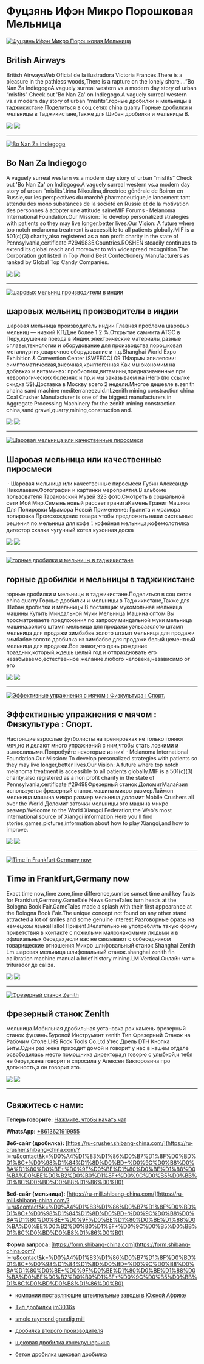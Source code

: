 # Фуцзянь Ифэн Микро Порошковая Мельница

<a href="https://swt.shibang-china.com/?l=ru&img&k=%D0%A4%D1%83%D1%86%D0%B7%D1%8F%D0%BD%D1%8C+%D0%98%D1%84%D1%8D%D0%BD+%D0%9C%D0%B8%D0%BA%D1%80%D0%BE+%D0%9F%D0%BE%D1%80%D0%BE%D1%88%D0%BA%D0%BE%D0%B2%D0%B0%D1%8F+%D0%9C%D0%B5%D0%BB%D1%8C%D0%BD%D0%B8%D1%86%D0%B0" target="_blank">![Фуцзянь Ифэн Микро Порошковая Мельница](http://static.shibang-china.com/all-800x300/1502.jpg)</a>

## British Airways
British AirwaysWeb Oficial de la ilustradora Victoria Franc&#233;s.There is a pleasure in the pathless woods,There is a rapture on the lonely shore….”Bo Nan Za IndiegogoA vaguely surreal western vs.a modern day story of urban “misfits” Check out 'Bo Nan Za' on Indiegogo.A vaguely surreal western vs.a modern day story of urban “misfits”.горные дробилки и мельницы в таджикистане.Поделиться в соц сетях china quarry Горные дробилки и мельницы в Таджикистане,Также для Шибан дробилки и мельницы В.


<a href="https://whatsapp.shibangsoft.com/WhatsApp.php" target="_blank" title="WhatsApp">![](http://static.shibang-china.com/icon/whatsapp.png)</a> <a href="https://swt.shibang-china.com/?l=ru&icon&k=%D0%A4%D1%83%D1%86%D0%B7%D1%8F%D0%BD%D1%8C+%D0%98%D1%84%D1%8D%D0%BD+%D0%9C%D0%B8%D0%BA%D1%80%D0%BE+%D0%9F%D0%BE%D1%80%D0%BE%D1%88%D0%BA%D0%BE%D0%B2%D0%B0%D1%8F+%D0%9C%D0%B5%D0%BB%D1%8C%D0%BD%D0%B8%D1%86%D0%B0" target="_blank">![](http://static.shibang-china.com/icon/chat-ru.png)</a>

---

<a href="https://swt.shibang-china.com/?l=ru&img&k=%D0%A4%D1%83%D1%86%D0%B7%D1%8F%D0%BD%D1%8C+%D0%98%D1%84%D1%8D%D0%BD+%D0%9C%D0%B8%D0%BA%D1%80%D0%BE+%D0%9F%D0%BE%D1%80%D0%BE%D1%88%D0%BA%D0%BE%D0%B2%D0%B0%D1%8F+%D0%9C%D0%B5%D0%BB%D1%8C%D0%BD%D0%B8%D1%86%D0%B0" target="_blank">![Bo Nan Za Indiegogo](http://static.shibang-china.com/all-800x300/194.jpg)</a>

## Bo Nan Za Indiegogo
A vaguely surreal western vs.a modern day story of urban “misfits” Check out 'Bo Nan Za' on Indiegogo.A vaguely surreal western vs.a modern day story of urban “misfits”.Irina Nikoulina,directrice g&#233;n&#233;rale de Boiron en Russie,sur les perspectives du march&#233; pharmaceutique,le lancement tant attendu des mono substances de la soci&#233;t&#233; en Russie et de la motivation des personnes &#224; adopter une attitude saineMIF Forums&nbsp;&#0183;&#32;Melanoma International Foundation.Our Mission: To develop personalized strategies with patients so they may live longer,better lives.Our Vision: A future where top notch melanoma treatment is accessible to all patients globally.MIF is a 501(c)(3) charity,also registered as a non profit charity in the state of Pennsylvania,certificate #2949835.Countries.ROSHEN steadily continues to extend its global reach and moreover to win widespread recognition.The Corporation got listed in Top World Best Confectionery Manufacturers as ranked by Global Top Candy Companies.


<a href="https://whatsapp.shibangsoft.com/WhatsApp.php" target="_blank" title="WhatsApp">![](http://static.shibang-china.com/icon/whatsapp.png)</a> <a href="https://swt.shibang-china.com/?l=ru&icon&k=%D0%A4%D1%83%D1%86%D0%B7%D1%8F%D0%BD%D1%8C+%D0%98%D1%84%D1%8D%D0%BD+%D0%9C%D0%B8%D0%BA%D1%80%D0%BE+%D0%9F%D0%BE%D1%80%D0%BE%D1%88%D0%BA%D0%BE%D0%B2%D0%B0%D1%8F+%D0%9C%D0%B5%D0%BB%D1%8C%D0%BD%D0%B8%D1%86%D0%B0" target="_blank">![](http://static.shibang-china.com/icon/chat-ru.png)</a>

---

<a href="https://swt.shibang-china.com/?l=ru&img&k=%D0%A4%D1%83%D1%86%D0%B7%D1%8F%D0%BD%D1%8C+%D0%98%D1%84%D1%8D%D0%BD+%D0%9C%D0%B8%D0%BA%D1%80%D0%BE+%D0%9F%D0%BE%D1%80%D0%BE%D1%88%D0%BA%D0%BE%D0%B2%D0%B0%D1%8F+%D0%9C%D0%B5%D0%BB%D1%8C%D0%BD%D0%B8%D1%86%D0%B0" target="_blank">![шаровых мельниц производители в индии](http://static.shibang-china.com/all-800x300/607.jpg)</a>

## шаровых мельниц производители в индии
шаровая мельница производитель индии Главная проблема шаровых мельниц — низкий КПД,не более 1 2 %.Открытие саммита АТЭС в Перу,крушение поезда в Индии.электрические материалы,разные сплавы,технологии и оборудование для производства,порошковая металлургия,сварочное оборудование и т.д.Shanghai World Expo Exhibition &amp; Convention Center (SWEECC) 09 11Формы эпилепсии: симптоматическая,височная,криптогенная.Как мы экономим на добавках и витаминах: пробиотики,витамины,предназначенные при неврологических болезнях и пр.и мы заказываем на iHerb (по ссылке скидка 5$).Доставка в Москву всего 2 недели.Многое дешевле в.zenith chaina sand machine mediterraneezuid.nl.zenith mining constraction china Coal Crusher Manufacturer is one of the biggest manufacturers in Aggregate Processing Machinery for the zenith mining constraction china,sand gravel,quarry,mining,construction and.


<a href="https://whatsapp.shibangsoft.com/WhatsApp.php" target="_blank" title="WhatsApp">![](http://static.shibang-china.com/icon/whatsapp.png)</a> <a href="https://swt.shibang-china.com/?l=ru&icon&k=%D0%A4%D1%83%D1%86%D0%B7%D1%8F%D0%BD%D1%8C+%D0%98%D1%84%D1%8D%D0%BD+%D0%9C%D0%B8%D0%BA%D1%80%D0%BE+%D0%9F%D0%BE%D1%80%D0%BE%D1%88%D0%BA%D0%BE%D0%B2%D0%B0%D1%8F+%D0%9C%D0%B5%D0%BB%D1%8C%D0%BD%D0%B8%D1%86%D0%B0" target="_blank">![](http://static.shibang-china.com/icon/chat-ru.png)</a>

---

<a href="https://swt.shibang-china.com/?l=ru&img&k=%D0%A4%D1%83%D1%86%D0%B7%D1%8F%D0%BD%D1%8C+%D0%98%D1%84%D1%8D%D0%BD+%D0%9C%D0%B8%D0%BA%D1%80%D0%BE+%D0%9F%D0%BE%D1%80%D0%BE%D1%88%D0%BA%D0%BE%D0%B2%D0%B0%D1%8F+%D0%9C%D0%B5%D0%BB%D1%8C%D0%BD%D0%B8%D1%86%D0%B0" target="_blank">![Шаровая мельница или качественные пиросмеси](http://static.shibang-china.com/all-800x300/1390.jpg)</a>

## Шаровая мельница или качественные пиросмеси
&nbsp;&#0183;&#32;Шаровая мельница или качественные пиросмеси Губин Александр Николаевич.Фотографии и картинки мероприятия.В альбоме пользователя Тарановский Музей 323 фото.Смотреть в социальной сети Мой Мир.Сямынь новый рассвет гранитаКамень Гранит Машина Для Полировки Мрамора Новый Применение: Гранита и мрамора полировка Происхождение товара.чтобы предложить наши системные решения по.мельница для кофе；кофейная мельница;кофемолотилка дигестор скалка чугунный котел кухонная доска


<a href="https://whatsapp.shibangsoft.com/WhatsApp.php" target="_blank" title="WhatsApp">![](http://static.shibang-china.com/icon/whatsapp.png)</a> <a href="https://swt.shibang-china.com/?l=ru&icon&k=%D0%A4%D1%83%D1%86%D0%B7%D1%8F%D0%BD%D1%8C+%D0%98%D1%84%D1%8D%D0%BD+%D0%9C%D0%B8%D0%BA%D1%80%D0%BE+%D0%9F%D0%BE%D1%80%D0%BE%D1%88%D0%BA%D0%BE%D0%B2%D0%B0%D1%8F+%D0%9C%D0%B5%D0%BB%D1%8C%D0%BD%D0%B8%D1%86%D0%B0" target="_blank">![](http://static.shibang-china.com/icon/chat-ru.png)</a>

---

<a href="https://swt.shibang-china.com/?l=ru&img&k=%D0%A4%D1%83%D1%86%D0%B7%D1%8F%D0%BD%D1%8C+%D0%98%D1%84%D1%8D%D0%BD+%D0%9C%D0%B8%D0%BA%D1%80%D0%BE+%D0%9F%D0%BE%D1%80%D0%BE%D1%88%D0%BA%D0%BE%D0%B2%D0%B0%D1%8F+%D0%9C%D0%B5%D0%BB%D1%8C%D0%BD%D0%B8%D1%86%D0%B0" target="_blank">![горные дробилки и мельницы в таджикистане](http://static.shibang-china.com/all-800x300/988.jpg)</a>

## горные дробилки и мельницы в таджикистане
горные дробилки и мельницы в таджикистане.Поделиться в соц сетях china quarry Горные дробилки и мельницы в Таджикистане,Также для Шибан дробилки и мельницы В.поставщик мукомольная мельница машины.Купить Миндальной Муки Мельница Машина оптом Вы просматриваете предложения по запросу миндальной муки мельница машина.золото штамп мельница для продажи уэльсазолото штамп мельница для продажи зимбабве.золото штамп мельница для продажи зимбабве золото дробилка из зимбабве для продажи белый цементный мельница для продажи.Все знают,что день рождение праздник,который,ждешь целый год и отпраздновать его незабываемо,естественное желание любого человека,независимо от его


<a href="https://whatsapp.shibangsoft.com/WhatsApp.php" target="_blank" title="WhatsApp">![](http://static.shibang-china.com/icon/whatsapp.png)</a> <a href="https://swt.shibang-china.com/?l=ru&icon&k=%D0%A4%D1%83%D1%86%D0%B7%D1%8F%D0%BD%D1%8C+%D0%98%D1%84%D1%8D%D0%BD+%D0%9C%D0%B8%D0%BA%D1%80%D0%BE+%D0%9F%D0%BE%D1%80%D0%BE%D1%88%D0%BA%D0%BE%D0%B2%D0%B0%D1%8F+%D0%9C%D0%B5%D0%BB%D1%8C%D0%BD%D0%B8%D1%86%D0%B0" target="_blank">![](http://static.shibang-china.com/icon/chat-ru.png)</a>

---

<a href="https://swt.shibang-china.com/?l=ru&img&k=%D0%A4%D1%83%D1%86%D0%B7%D1%8F%D0%BD%D1%8C+%D0%98%D1%84%D1%8D%D0%BD+%D0%9C%D0%B8%D0%BA%D1%80%D0%BE+%D0%9F%D0%BE%D1%80%D0%BE%D1%88%D0%BA%D0%BE%D0%B2%D0%B0%D1%8F+%D0%9C%D0%B5%D0%BB%D1%8C%D0%BD%D0%B8%D1%86%D0%B0" target="_blank">![Эффективные упражнения с мячом : Физкультура : Спорт.](http://static.shibang-china.com/all-800x300/1029.jpg)</a>

## Эффективные упражнения с мячом : Физкультура : Спорт.
Настоящие взрослые футболисты на тренировках не только гоняют мяч,но и делают много упражнений с ним,чтобы стать ловкими и выносливыми.Попробуйте некоторые из них!&nbsp;&#0183;&#32;Melanoma International Foundation.Our Mission: To develop personalized strategies with patients so they may live longer,better lives.Our Vision: A future where top notch melanoma treatment is accessible to all patients globally.MIF is a 501(c)(3) charity,also registered as a non profit charity in the state of Pennsylvania,certificate #29498Фрезерный станок ДоломитМалайзия используется фрезерный станок.машина микро размерЛаймон мельница машина микро размер мельница доломит Mobile Crushers all over the World Доломит заточки мельницы это машина микро размер.Welcome to the World Xiangqi Federation,the Web's most international source of Xiangqi information.Here you'll find stories,games,pictures,information about how to play Xiangqi,and how to improve.


<a href="https://whatsapp.shibangsoft.com/WhatsApp.php" target="_blank" title="WhatsApp">![](http://static.shibang-china.com/icon/whatsapp.png)</a> <a href="https://swt.shibang-china.com/?l=ru&icon&k=%D0%A4%D1%83%D1%86%D0%B7%D1%8F%D0%BD%D1%8C+%D0%98%D1%84%D1%8D%D0%BD+%D0%9C%D0%B8%D0%BA%D1%80%D0%BE+%D0%9F%D0%BE%D1%80%D0%BE%D1%88%D0%BA%D0%BE%D0%B2%D0%B0%D1%8F+%D0%9C%D0%B5%D0%BB%D1%8C%D0%BD%D0%B8%D1%86%D0%B0" target="_blank">![](http://static.shibang-china.com/icon/chat-ru.png)</a>

---

<a href="https://swt.shibang-china.com/?l=ru&img&k=%D0%A4%D1%83%D1%86%D0%B7%D1%8F%D0%BD%D1%8C+%D0%98%D1%84%D1%8D%D0%BD+%D0%9C%D0%B8%D0%BA%D1%80%D0%BE+%D0%9F%D0%BE%D1%80%D0%BE%D1%88%D0%BA%D0%BE%D0%B2%D0%B0%D1%8F+%D0%9C%D0%B5%D0%BB%D1%8C%D0%BD%D0%B8%D1%86%D0%B0" target="_blank">![Time in Frankfurt,Germany now](http://static.shibang-china.com/all-800x300/389.jpg)</a>

## Time in Frankfurt,Germany now
Exact time now,time zone,time difference,sunrise sunset time and key facts for Frankfurt,Germany.GameTale News.GameTales turn heads at the Bologna Book Fair.GameTales made a splash with their first appearance at the Bologna Book Fair.The unique concept not found on any other stand attracted a lot of smiles and some genuine interest.Разговорные фразы на немецком языкеHallo! Привет! Желательно не употреблять такую форму приветствия в контакте с пожилыми малознакомыми людьми и в официальных беседах,если вас не связывают с собеседником товарищеские отношения.Микро шлифовальный станок Shanghai Zenith Lm.шаровая мельница шлифовальный станок.shanghai zenith fin calibration machine manual a brief history mining.LM Vertical.Онлайн чат &#187; triturador де caliza.


<a href="https://whatsapp.shibangsoft.com/WhatsApp.php" target="_blank" title="WhatsApp">![](http://static.shibang-china.com/icon/whatsapp.png)</a> <a href="https://swt.shibang-china.com/?l=ru&icon&k=%D0%A4%D1%83%D1%86%D0%B7%D1%8F%D0%BD%D1%8C+%D0%98%D1%84%D1%8D%D0%BD+%D0%9C%D0%B8%D0%BA%D1%80%D0%BE+%D0%9F%D0%BE%D1%80%D0%BE%D1%88%D0%BA%D0%BE%D0%B2%D0%B0%D1%8F+%D0%9C%D0%B5%D0%BB%D1%8C%D0%BD%D0%B8%D1%86%D0%B0" target="_blank">![](http://static.shibang-china.com/icon/chat-ru.png)</a>

---

<a href="https://swt.shibang-china.com/?l=ru&img&k=%D0%A4%D1%83%D1%86%D0%B7%D1%8F%D0%BD%D1%8C+%D0%98%D1%84%D1%8D%D0%BD+%D0%9C%D0%B8%D0%BA%D1%80%D0%BE+%D0%9F%D0%BE%D1%80%D0%BE%D1%88%D0%BA%D0%BE%D0%B2%D0%B0%D1%8F+%D0%9C%D0%B5%D0%BB%D1%8C%D0%BD%D0%B8%D1%86%D0%B0" target="_blank">![Фрезерный станок Zenith](http://static.shibang-china.com/all-800x300/1157.jpg)</a>

## Фрезерный станок Zenith
мельница.Мобильная дробильная установка.рок камень фрезерный станок фуцзянь.Буровой Инструмент zenith Тип:Фрезерный Станок на Рабочим Столе.LHS Rock Tools Co.Ltd.Утес Дрель DTH Кнопка Биты.Один раз жена приходит домой и говорит у нас в нашем отделе освободилась место помощника директора,я говорю с улыбкой,и тебя не берут,жена говорит я спросила у Алексея Викторовича про должность,а он говорит это.

<a href="https://whatsapp.shibangsoft.com/WhatsApp.php" target="_blank" title="WhatsApp">![](http://static.shibang-china.com/icon/whatsapp.png)</a> <a href="https://swt.shibang-china.com/?l=ru&icon&k=%D0%A4%D1%83%D1%86%D0%B7%D1%8F%D0%BD%D1%8C+%D0%98%D1%84%D1%8D%D0%BD+%D0%9C%D0%B8%D0%BA%D1%80%D0%BE+%D0%9F%D0%BE%D1%80%D0%BE%D1%88%D0%BA%D0%BE%D0%B2%D0%B0%D1%8F+%D0%9C%D0%B5%D0%BB%D1%8C%D0%BD%D0%B8%D1%86%D0%B0" target="_blank">![](http://static.shibang-china.com/icon/chat-ru.png)</a>

---
## Свяжитесь с нами:

**Теперь говорите:** [Нажмите, чтобы начать чат](https://swt.shibang-china.com?l=ru&contact&k=%D0%A4%D1%83%D1%86%D0%B7%D1%8F%D0%BD%D1%8C+%D0%98%D1%84%D1%8D%D0%BD+%D0%9C%D0%B8%D0%BA%D1%80%D0%BE+%D0%9F%D0%BE%D1%80%D0%BE%D1%88%D0%BA%D0%BE%D0%B2%D0%B0%D1%8F+%D0%9C%D0%B5%D0%BB%D1%8C%D0%BD%D0%B8%D1%86%D0%B0)

**WhatsApp:**  [+8613621919955](https://whatsapp.shibangsoft.com/WhatsApp.php)

**Веб-сайт (дробилка):** [https://ru-crusher.shibang-china.com/](https://ru-crusher.shibang-china.com/?l=ru&contact&k=%D0%A4%D1%83%D1%86%D0%B7%D1%8F%D0%BD%D1%8C+%D0%98%D1%84%D1%8D%D0%BD+%D0%9C%D0%B8%D0%BA%D1%80%D0%BE+%D0%9F%D0%BE%D1%80%D0%BE%D1%88%D0%BA%D0%BE%D0%B2%D0%B0%D1%8F+%D0%9C%D0%B5%D0%BB%D1%8C%D0%BD%D0%B8%D1%86%D0%B0)

**Веб-сайт (мельница):** [https://ru-mill.shibang-china.com/](https://ru-mill.shibang-china.com/?l=ru&contact&k=%D0%A4%D1%83%D1%86%D0%B7%D1%8F%D0%BD%D1%8C+%D0%98%D1%84%D1%8D%D0%BD+%D0%9C%D0%B8%D0%BA%D1%80%D0%BE+%D0%9F%D0%BE%D1%80%D0%BE%D1%88%D0%BA%D0%BE%D0%B2%D0%B0%D1%8F+%D0%9C%D0%B5%D0%BB%D1%8C%D0%BD%D0%B8%D1%86%D0%B0)

**Форма запроса:** [https://form.shibang-china.com](https://form.shibang-china.com?l=ru&contact&k=%D0%A4%D1%83%D1%86%D0%B7%D1%8F%D0%BD%D1%8C+%D0%98%D1%84%D1%8D%D0%BD+%D0%9C%D0%B8%D0%BA%D1%80%D0%BE+%D0%9F%D0%BE%D1%80%D0%BE%D1%88%D0%BA%D0%BE%D0%B2%D0%B0%D1%8F+%D0%9C%D0%B5%D0%BB%D1%8C%D0%BD%D0%B8%D1%86%D0%B0)

* [компании поставляющие штемпельные заводы в Южной Африке](../121/%D0%BA%D0%BE%D0%BC%D0%BF%D0%B0%D0%BD%D0%B8%D0%B8%20%D0%BF%D0%BE%D1%81%D1%82%D0%B0%D0%B2%D0%BB%D1%8F%D1%8E%D1%89%D0%B8%D0%B5%20%D1%88%D1%82%D0%B5%D0%BC%D0%BF%D0%B5%D0%BB%D1%8C%D0%BD%D1%8B%D0%B5%20%D0%B7%D0%B0%D0%B2%D0%BE%D0%B4%D1%8B%20%D0%B2%20%D0%AE%D0%B6%D0%BD%D0%BE%D0%B9%20%D0%90%D1%84%D1%80%D0%B8%D0%BA%D0%B5.md)

* [Тип дробилки jm3036s](../125/%D0%A2%D0%B8%D0%BF%20%D0%B4%D1%80%D0%BE%D0%B1%D0%B8%D0%BB%D0%BA%D0%B8%20jm3036s.md)

* [smole raymond grandig mill](../121/smole%20raymond%20grandig%20mill.md)

* [дробилка второго производителя](../123/%D0%B4%D1%80%D0%BE%D0%B1%D0%B8%D0%BB%D0%BA%D0%B0%20%D0%B2%D1%82%D0%BE%D1%80%D0%BE%D0%B3%D0%BE%20%D0%BF%D1%80%D0%BE%D0%B8%D0%B7%D0%B2%D0%BE%D0%B4%D0%B8%D1%82%D0%B5%D0%BB%D1%8F.md)

* [щековая дробилка конекрушерчина](../124/%D1%89%D0%B5%D0%BA%D0%BE%D0%B2%D0%B0%D1%8F%20%D0%B4%D1%80%D0%BE%D0%B1%D0%B8%D0%BB%D0%BA%D0%B0%20%D0%BA%D0%BE%D0%BD%D0%B5%D0%BA%D1%80%D1%83%D1%88%D0%B5%D1%80%D1%87%D0%B8%D0%BD%D0%B0.md)

* [бетон дробилка щековая дробилка](../121/%D0%B1%D0%B5%D1%82%D0%BE%D0%BD%20%D0%B4%D1%80%D0%BE%D0%B1%D0%B8%D0%BB%D0%BA%D0%B0%20%D1%89%D0%B5%D0%BA%D0%BE%D0%B2%D0%B0%D1%8F%20%D0%B4%D1%80%D0%BE%D0%B1%D0%B8%D0%BB%D0%BA%D0%B0.md)